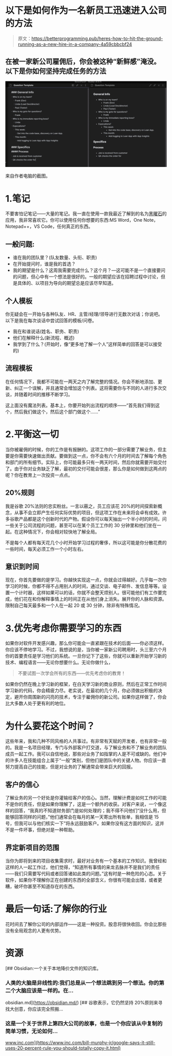 # 以下是如何作为一名新员工迅速进入公司的方法

> 原文：<https://betterprogramming.pub/heres-how-to-hit-the-ground-running-as-a-new-hire-in-a-company-4a59cbbcbf24>

## 在被一家新公司雇佣后，你会被这种“新鲜感”淹没。以下是你如何坚持完成任务的方法

![](img/06bfa27ffafb6653171d3928a9ee508f.png)

来自作者电脑的截图。

# 1.笔记

不要害怕记笔记——大量的笔记。我一直在使用一款我最近了解到的名为[黑曜石](https://obsidian.md/)的应用，我非常喜欢它。你可以使用任何你想要的东西:MS Word，One Note，Notepad++，VS Code，任何真正的东西。

## 一般问题:

*   谁在我的团队里？(队友数量、头衔、职责)
*   在开始提问时，谁是我的首选？
*   我的期望是什么？这周我需要完成什么？这个月？—这可能不是一个直接要问的问题，但心中有一个想法是很好的。一般的期望应该在招聘过程中讨论，但是具体的、以项目为导向的期望总是应该尽早知道。

## 个人模板

你无疑会在一开始与各种队友、HR、主管/经理/领导进行无数次对话；你说吧。以下是我在每次谈话中尝试回答的模板/问卷。

*   我在和谁说话(姓名、职务、职责)
*   他们在解释什么(新流程、概述)
*   我学到了什么？(开始时，像“更多地了解一个人”这样简单的回答是可以接受的)

## 流程模板

在任何情况下，我都不可能在一两天之内了解完整的情况。你会不断地添加、更新、纠正一个误解，并且通常会增加这个列表。这将需要你与不同的人进行多次交谈，并随着时间的推移不断学习。

这上面没有魔法列表。基本上，你要开始列出流程的顺序——“首先我们得到这个，然后我们做这个，然后这个部门做这个……”

# 2.平衡这一切

当你被雇佣的时候，你的工作是有报酬的。这项工作的一部分需要了解业务，但主要是你需要快速做出贡献。要做到这一点，你不会有六个月的时间去了解每个角色和部门的所有细节。实际上，你可能最多只有一两天时间，然后你就需要开始交付了。由于你对业务缺乏了解，最初的交付可能会很差，那么你是如何做到这两点的呢？你在教育上一次投资一点点。

## 20%规则

我是谷歌 20%法则的忠实粉丝。一言以蔽之，员工应该花 20%的时间探索新概念，从事不会立即产生任何实际优势的项目，但这项工作在未来将会卓有成效。许多谷歌产品都是这个创新时代的产物。假设你可以每天抽出一个半小时的时间，问一些关于公司流程的问题，甚至可以在某个员工工作的 30 分钟里和他们坐在一起。在这种情况下，你会相对较快地了解全局。

不是每个人都有每天花几个小时开始学习过程的奢侈，所以这可能是你分散花费的一些时间，每天必须工作一个小时左右。

## 意识到时间

现在，你首先要做的是学习。你越快实现这一点，你就会过得越好。几乎每一次你学习的时候，你都不得不占用别人的时间，通过交谈、电子邮件、发信息等等。设置一个计时器，这样如果可以的话，你就不会整天烦别人。很可能他们有工作要完成，他们花在和你解释事情上的时间正在从他们身上消失。展开你的人脉和资源。限制自己每天最多和一个人在一起 20 或 30 分钟，除非有特殊情况。

# 3.优先考虑你需要学习的东西

如果你对软件开发感兴趣，那么你可能会一直紧跟在技术的后面——你必须这样。你应该不停地学习。不过，我想说的是，当你被一家新公司聘用时，头三至六个月你的首要责任是学习他们的系统。一旦你记下了这些，你就可以重新开始学习新的技术、编程语言——无论你想要什么。无论你做什么，

> 不要试图一次学会所有的东西——优先考虑你的教育！

如果你仍然在晚上学习新的框架，在白天学习新的商业原则，然后在正常工作时间学习新的代码，你会精疲力尽。老实说，在最初的几个月，你必须做出积极的决定，避开你周围新的闪亮的技术，专注于雇佣你的新公司。如果你这样做了，你会比大多数人处于更有利的地位。

# 为什么要花这个时间？

这些年来，我和几种不同风格的人共事过。有非常有天赋的开发者，也有非常一般的。我是一名项目经理，专门与外部客户打交道，与了解业务和不了解业务的团队成员一起工作。我可以自信地说，那些对业务了如指掌的人是不可或缺的。他们中的许多人在技能组合上属于“一般”类别，但他们是团队中的关键人物。你应该一直努力提高自己的技能，但是对业务的了解通常会带来巨大的回报。

## 客户的信心

了解业务的另一个好处是你灌输给客户的信心。当然，理解计费是如何工作的可能不是你的责任，但是如果你理解了，这是一个额外的收获。对客户来说，一个像这样的回答，“我真的不知道财务部门是如何处理的；我不得不问他们“没什么用，但能够回答同样的问题，”他们通常会在每月的某一天寄出所有账单，我相信是 15 号，但我可以与他们核实一下”将永远鼓励客户。如果你没有这方面的知识，这并不是一件坏事，但绝对是一种帮助。

## 界定新项目的范围

当你为即将到来的项目收集需求时，最好对业务有一个基本的工作知识。我曾经和这样的人一起工作过，他们觉得，“知道所有事情的来龙去脉并不是我们的责任——我们只需要写代码或者回答诸如此类的问题。”这有时是一种危险的心态。关于软件，如果你不理解你正在创建的东西的全部含义，你很有可能会出错，或者更糟，破坏你甚至不知道存在的东西。

# 最后一句话:了解你的行业

花时间去了解你公司的内部运作——这是一种投资。股息将很快收回。你会比那些没有全局观念的人更有优势。

# 资源

[](https://obsidian.md/) [## Obsidian:一个关于本地降价文件的知识库。

### 人类的大脑是非线性的:我们总是从一个想法跳到另一个想法。你的第二个大脑应该是一样的。在…

obsidian.md](https://obsidian.md/) [](https://www.inc.com/bill-murphy-jr/google-says-it-still-uses-20-percent-rule-you-should-totally-copy-it.html) [## 谷歌表示，它仍然坚持 20%原则来寻找大创意，你应该完全照搬…

### 这是一个关于世界上第四大公司的故事，也是一个你应该从中复制的简单习惯，无论如何…

www.inc.com](https://www.inc.com/bill-murphy-jr/google-says-it-still-uses-20-percent-rule-you-should-totally-copy-it.html)